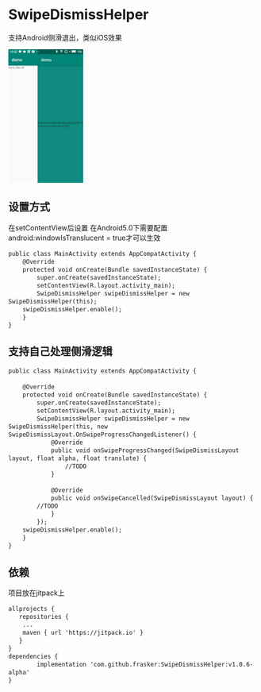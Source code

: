 # SwipeDismissHelper
支持Android侧滑退出，类似iOS效果

<img src="https://github.com/frasker/SwipeDismissHelper/blob/master/captures/68A79288C64A925019635523FC10368E.jpg" width="30%">


## 设置方式
在setContentView后设置
在Android5.0下需要配置android:windowIsTranslucent = true才可以生效
```
public class MainActivity extends AppCompatActivity {
    @Override
    protected void onCreate(Bundle savedInstanceState) {
        super.onCreate(savedInstanceState);
        setContentView(R.layout.activity_main);
        SwipeDismissHelper swipeDismissHelper = new SwipeDismissHelper(this);
	swipeDismissHelper.enable();
    }
}
```
## 支持自己处理侧滑逻辑
```
public class MainActivity extends AppCompatActivity {

    @Override
    protected void onCreate(Bundle savedInstanceState) {
        super.onCreate(savedInstanceState);
        setContentView(R.layout.activity_main);
        SwipeDismissHelper swipeDismissHelper = new SwipeDismissHelper(this, new 	 SwipeDismissLayout.OnSwipeProgressChangedListener() {
            @Override
            public void onSwipeProgressChanged(SwipeDismissLayout layout, float alpha, float translate) {
                //TODO
            }

            @Override
            public void onSwipeCancelled(SwipeDismissLayout layout) {
		//TODO
            }
        });
	swipeDismissHelper.enable();
    }
}
```
## 依赖
项目放在jitpack上

```
allprojects {
   repositories {
	...
	maven { url 'https://jitpack.io' }
   }
}
dependencies {
        implementation 'com.github.frasker:SwipeDismissHelper:v1.0.6-alpha'
}
```
